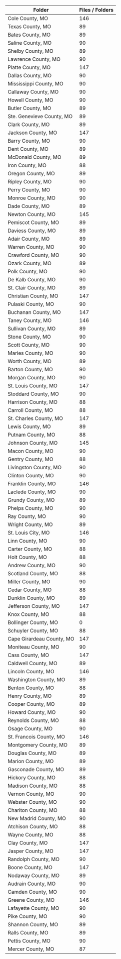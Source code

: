 | Folder                    |   Files / Folders |
|---------------------------|-------------------|
| Cole County, MO           |               146 |
| Texas County, MO          |                89 |
| Bates County, MO          |                89 |
| Saline County, MO         |                90 |
| Shelby County, MO         |                89 |
| Lawrence County, MO       |                90 |
| Platte County, MO         |               147 |
| Dallas County, MO         |                90 |
| Mississippi County, MO    |                90 |
| Callaway County, MO       |                90 |
| Howell County, MO         |                90 |
| Butler County, MO         |                89 |
| Ste. Genevieve County, MO |                89 |
| Clark County, MO          |                89 |
| Jackson County, MO        |               147 |
| Barry County, MO          |                90 |
| Dent County, MO           |                89 |
| McDonald County, MO       |                89 |
| Iron County, MO           |                88 |
| Oregon County, MO         |                89 |
| Ripley County, MO         |                90 |
| Perry County, MO          |                90 |
| Monroe County, MO         |                90 |
| Dade County, MO           |                89 |
| Newton County, MO         |               145 |
| Pemiscot County, MO       |                89 |
| Daviess County, MO        |                89 |
| Adair County, MO          |                89 |
| Warren County, MO         |                90 |
| Crawford County, MO       |                90 |
| Ozark County, MO          |                89 |
| Polk County, MO           |                90 |
| De Kalb County, MO        |                90 |
| St. Clair County, MO      |                89 |
| Christian County, MO      |               147 |
| Pulaski County, MO        |                90 |
| Buchanan County, MO       |               147 |
| Taney County, MO          |               146 |
| Sullivan County, MO       |                89 |
| Stone County, MO          |                90 |
| Scott County, MO          |                90 |
| Maries County, MO         |                90 |
| Worth County, MO          |                89 |
| Barton County, MO         |                90 |
| Morgan County, MO         |                90 |
| St. Louis County, MO      |               147 |
| Stoddard County, MO       |                90 |
| Harrison County, MO       |                88 |
| Carroll County, MO        |                88 |
| St. Charles County, MO    |               147 |
| Lewis County, MO          |                89 |
| Putnam County, MO         |                88 |
| Johnson County, MO        |               145 |
| Macon County, MO          |                90 |
| Gentry County, MO         |                88 |
| Livingston County, MO     |                90 |
| Clinton County, MO        |                90 |
| Franklin County, MO       |               146 |
| Laclede County, MO        |                90 |
| Grundy County, MO         |                89 |
| Phelps County, MO         |                90 |
| Ray County, MO            |                90 |
| Wright County, MO         |                89 |
| St. Louis City, MO        |               146 |
| Linn County, MO           |                90 |
| Carter County, MO         |                88 |
| Holt County, MO           |                88 |
| Andrew County, MO         |                90 |
| Scotland County, MO       |                88 |
| Miller County, MO         |                90 |
| Cedar County, MO          |                88 |
| Dunklin County, MO        |                89 |
| Jefferson County, MO      |               147 |
| Knox County, MO           |                88 |
| Bollinger County, MO      |                 0 |
| Schuyler County, MO       |                88 |
| Cape Girardeau County, MO |               147 |
| Moniteau County, MO       |                90 |
| Cass County, MO           |               147 |
| Caldwell County, MO       |                89 |
| Lincoln County, MO        |               146 |
| Washington County, MO     |                89 |
| Benton County, MO         |                88 |
| Henry County, MO          |                89 |
| Cooper County, MO         |                89 |
| Howard County, MO         |                90 |
| Reynolds County, MO       |                88 |
| Osage County, MO          |                90 |
| St. Francois County, MO   |               146 |
| Montgomery County, MO     |                89 |
| Douglas County, MO        |                89 |
| Marion County, MO         |                89 |
| Gasconade County, MO      |                89 |
| Hickory County, MO        |                88 |
| Madison County, MO        |                88 |
| Vernon County, MO         |                90 |
| Webster County, MO        |                90 |
| Chariton County, MO       |                88 |
| New Madrid County, MO     |                90 |
| Atchison County, MO       |                88 |
| Wayne County, MO          |                88 |
| Clay County, MO           |               147 |
| Jasper County, MO         |               147 |
| Randolph County, MO       |                90 |
| Boone County, MO          |               147 |
| Nodaway County, MO        |                89 |
| Audrain County, MO        |                90 |
| Camden County, MO         |                90 |
| Greene County, MO         |               146 |
| Lafayette County, MO      |                90 |
| Pike County, MO           |                90 |
| Shannon County, MO        |                89 |
| Ralls County, MO          |                89 |
| Pettis County, MO         |                90 |
| Mercer County, MO         |                87 |
